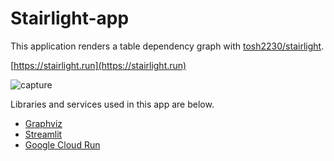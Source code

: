 # Stairlight-app

This application renders a table dependency graph with [tosh2230/stairlight](https://github.com/tosh2230/stairlight).

[https://stairlight.run](https://stairlight.run)

![capture](https://github.com/tosh2230/stairlight-app/blob/main/capture.png)

Libraries and services used in this app are below.

- [Graphviz](https://github.com/xflr6/graphviz)
- [Streamlit](https://github.com/streamlit/streamlit)
- [Google Cloud Run](https://cloud.google.com/run)
